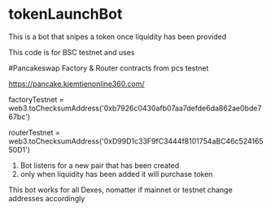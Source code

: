 # tokenLaunchBot
This is a bot that snipes a token once liquidity has been provided


This code is for BSC testnet and uses

#Pancakeswap Factory & Router contracts from pcs testnet 

https://pancake.kiemtienonline360.com/

factoryTestnet = web3.toChecksumAddress('0xb7926c0430afb07aa7defde6da862ae0bde767bc')        

routerTestnet = web3.toChecksumAddress('0xD99D1c33F9fC3444f8101754aBC46c52416550D1')


1) Bot listens for a new pair that has been created
2) only when liquidity has been added it will purchase token


This bot works for all Dexes, nomatter if mainnet or testnet change addresses accordingly
